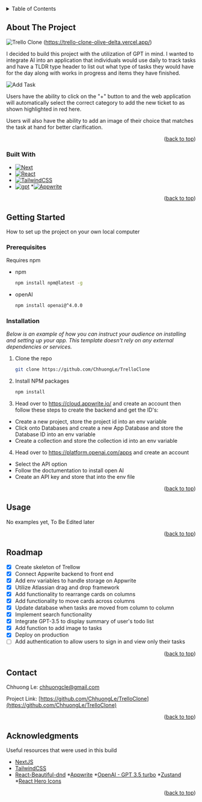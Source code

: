 <a name="readme-top"></a>

<!-- TABLE OF CONTENTS -->
<details>
  <summary>Table of Contents</summary>
  <ol>
    <li>
      <a href="#about-the-project">About The Project</a>
      <ul>
        <li><a href="#built-with">Built With</a></li>
      </ul>
    </li>
    <li>
      <a href="#getting-started">Getting Started</a>
      <ul>
        <li><a href="#prerequisites">Prerequisites</a></li>
        <li><a href="#installation">Installation</a></li>
      </ul>
    </li>
    <li><a href="#usage">Usage</a></li>
    <li><a href="#roadmap">Roadmap</a></li>
    <li><a href="#contact">Contact</a></li>
    <li><a href="#acknowledgments">Acknowledgments</a></li>
  </ol>
</details>

<!-- ABOUT THE PROJECT -->
## About The Project

![Trello Clone](https://i.imgur.com/FRdLRMI.jpg) (https://trello-clone-olive-delta.vercel.app/)

I decided to build this project with the utilization of GPT in mind. I wanted to integrate AI into an application that individuals would use daily to track tasks and have a TLDR type header to list out what type of tasks they would have for the day along with works in progress and items they have finished.

![Add Task](https://i.imgur.com/GufoWRo.jpg)

Users have the ability to click on the "+" button to and the web application will automatically select the correct category to add the new ticket to as shown highlighted in red here.

Users will also have the ability to add an image of their choice that matches the task at hand for better clarification.

<p align="right">(<a href="#readme-top">back to top</a>)</p>

### Built With

* [![Next][Next.js]][Next-url]
* [![React][React.js]][React-url]
* [![TailwindCSS][TailwindCSS]][Tailwind-url]
* [![gpt][gpt]][gpt-url]
*[![Appwrite][Appwrite]][Appwrite-url]

<p align="right">(<a href="#readme-top">back to top</a>)</p>

<!-- GETTING STARTED -->
## Getting Started

How to set up the project on your own local computer

### Prerequisites

Requires npm
* npm
  ```sh
  npm install npm@latest -g
  ```
* openAI
  ```sh
  npm install openai@^4.0.0
  ```

### Installation

_Below is an example of how you can instruct your audience on installing and setting up your app. This template doesn't rely on any external dependencies or services._

1. Clone the repo
   ```sh
   git clone https://github.com/ChhuongLe/TrelloClone
   ```
2. Install NPM packages
   ```sh
   npm install
   ```
3. Head over to https://cloud.appwrite.io/ and create an account then follow these steps to create the backend and get the ID's:
  - Create a new project, store the project id into an env variable
  -  Click onto Databases and create a new App Database and store the Database ID into an env variable
  - Create a collection and store the collection id into an env variable
4. Head over to https://platform.openai.com/apps and create an account
  - Select the API option
  - Follow the doctumentation to install open AI
  - Create an API key and store that into the env file

<p align="right">(<a href="#readme-top">back to top</a>)</p>

<!-- USAGE EXAMPLES -->
## Usage

No examples yet, To Be Edited later

<p align="right">(<a href="#readme-top">back to top</a>)</p>

<!-- ROADMAP -->
## Roadmap

- [x] Create skeleton of Trellow
- [x] Connect Appwrite backend to front end
- [x] Add env variables to handle storage on Appwrite
- [x] Utilize Atlassian drag and drop framework
- [x] Add functionality to rearrange cards on columns
- [x] Add functionality to move cards across columns
- [x] Update database when tasks are moved from column to column
- [x] Implement search functionality
- [x] Integrate GPT-3.5 to display summary of user's todo list
- [x] Add function to add image to tasks
- [x] Deploy on production
- [ ] Add authentication to allow users to sign in and view only their tasks

<p align="right">(<a href="#readme-top">back to top</a>)</p>

<!-- CONTACT -->
## Contact

Chhuong Le: chhuongcle@gmail.com

Project Link: [https://github.com/ChhuongLe/TrelloClone](https://github.com/ChhuongLe/TrelloClone)

<p align="right">(<a href="#readme-top">back to top</a>)</p>

<!-- ACKNOWLEDGMENTS -->
## Acknowledgments

Useful resources that were used in this build

* [NextJS](https://nextjs.org/)
* [TailwindCSS](https://tailwindcss.com/)
* [React-Beautiful-dnd](https://github.com/atlassian/react-beautiful-dnd)
*[Appwrite](https://appwrite.io/)
*[OpenAI - GPT 3.5 turbo](https://platform.openai.com/docs/overview)
*[Zustand](https://github.com/pmndrs/zustand)
*[React Hero Icons](https://heroicons.com/)

<p align="right">(<a href="#readme-top">back to top</a>)</p>


<!-- MARKDOWN LINKS & IMAGES -->
<!-- https://www.markdownguide.org/basic-syntax/#reference-style-links -->

[Next.js]: https://img.shields.io/badge/next.js-000000?style=for-the-badge&logo=nextdotjs&logoColor=white
[Next-url]: https://nextjs.org/
[React.js]: https://img.shields.io/badge/React-20232A?style=for-the-badge&logo=react&logoColor=61DAFB
[React-url]: https://reactjs.org/
[Appwrite]: https://img.shields.io/badge/appwrite-red?style=for-the-badge&logo=appwrite&logoColor=white
[Appwrite-url]: https://appwrite.io/
[TailwindCSS]: https://img.shields.io/badge/tailwind-blue?style=for-the-badge&logo=tailwindcss&logoColor=white
[Tailwind-url]: https://tailwindcss.com/
[gpt]: https://img.shields.io/badge/GPT3.0-red?style=for-the-badge&logo=openai&logoColor=white
[gpt-url]: https://openai.com/blog/gpt-3-5-turbo-fine-tuning-and-api-updates

